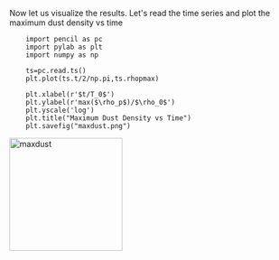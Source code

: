 Now let us visualize the results. Let's read the time series and plot the maximum dust density vs time 

		import pencil as pc
		import pylab as plt 
		import numpy as np

		ts=pc.read.ts()
		plt.plot(ts.t/2/np.pi,ts.rhopmax)

		plt.xlabel(r'$t/T_0$')
		plt.ylabel(r'max($\rho_p$)/$\rho_0$')
		plt.yscale('log')
		plt.title("Maximum Dust Density vs Time")
		plt.savefig("maxdust.png")

<img src="maxdust.jpg" alt="maxdust" width="200"/>
